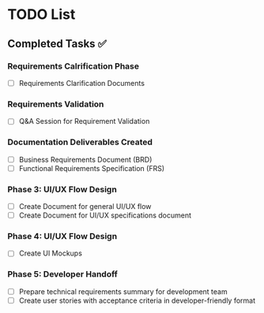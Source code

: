 # TODO List 

## Completed Tasks ✅

### Requirements Calrification Phase
- [ ] Requirements Clarification Documents

### Requirements Validation
- [ ] Q&A Session for Requirement Validation

### Documentation Deliverables Created
- [ ] Business Requirements Document (BRD) 
- [ ] Functional Requirements Specification (FRS)

### Phase 3: UI/UX Flow Design
- [ ] Create Document for general UI/UX flow
- [ ] Create Document for UI/UX specifications document

### Phase 4: UI/UX Flow Design
- [ ] Create UI Mockups

### Phase 5: Developer Handoff
- [ ] Prepare technical requirements summary for development team
- [ ] Create user stories with acceptance criteria in developer-friendly format
